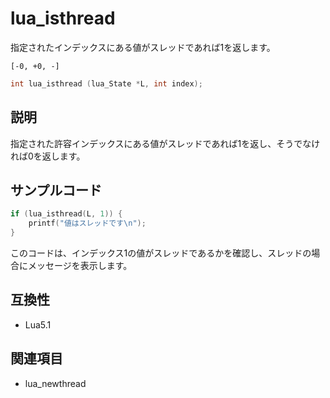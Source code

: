 # lua_isthread

指定されたインデックスにある値がスレッドであれば1を返します。

`[-0, +0, -]`

```c
int lua_isthread (lua_State *L, int index);
```

## 説明

指定された許容インデックスにある値がスレッドであれば1を返し、そうでなければ0を返します。

## サンプルコード

```c
if (lua_isthread(L, 1)) {
    printf("値はスレッドです\n");
}
```

このコードは、インデックス1の値がスレッドであるかを確認し、スレッドの場合にメッセージを表示します。

## 互換性

- Lua5.1

## 関連項目

- lua_newthread